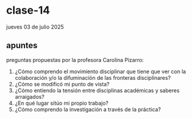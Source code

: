 # clase-14

jueves 03 de julio 2025

## apuntes

preguntas propuestas por la profesora Carolina Pizarro:

1. ¿Cómo comprendo el movimiento disciplinar que tiene que ver con la colaboración y/o la difuminación de las fronteras disciplinares?
2. ¿Cómo se modificó mi punto de vista?
3. ¿Cómo entiendo la tensión entre disciplinas académicas y saberes arraigados?
4. ¿En qué lugar sitúo mi propio trabajo?
5. ¿Cómo comprendo la investigación a través de la práctica?

